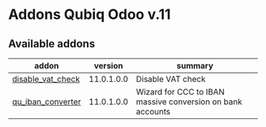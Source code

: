 Addons Qubiq Odoo v.11
=============================

[//]: # (addons)

Available addons
----------------
addon | version | summary
--- | --- | ---
[disable_vat_check](disable_vat_check/) | 11.0.1.0.0 | Disable VAT check
[qu_iban_converter](qu_iban_converter/) | 11.0.1.0.0 | Wizard for CCC to IBAN massive conversion on bank accounts


[//]: # (end addons)
